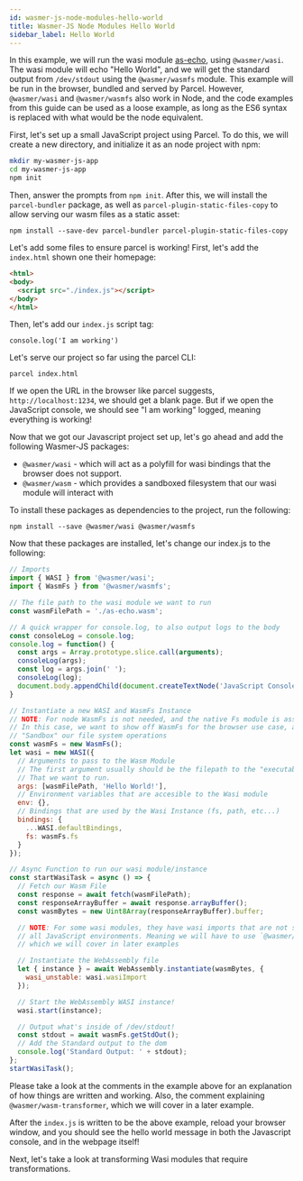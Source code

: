 ```yaml
---
id: wasmer-js-node-modules-hello-world
title: Wasmer-JS Node Modules Hello World
sidebar_label: Hello World
---
```


In this example, we will run the wasi module [as-echo](https://github.com/torch2424/as-echohttps://github.com/torch2424/as-echo), using `@wasmer/wasi`. The wasi module will echo "Hello World", and we will get the standard output from `/dev/stdout` using the `@wasmer/wasmfs` module. This example will be run in the browser, bundled and served by Parcel. However, `@wasmer/wasi` and `@wasmer/wasmfs` also work in Node, and the code examples from this guide can be used as a loose example, as long as the ES6 syntax is replaced with what would be the node equivalent.

First, let's set up a small JavaScript project using Parcel. To do this, we will create a new directory, and initialize it as an node project with npm:

```bash
mkdir my-wasmer-js-app
cd my-wasmer-js-app
npm init
```

Then, answer the prompts from `npm init`. After this, we will install the `parcel-bundler` package, as well as `parcel-plugin-static-files-copy` to allow serving our wasm files as a static asset:

`npm install --save-dev parcel-bundler parcel-plugin-static-files-copy`

Let's add some files to ensure parcel is working! First, let's add the `index.html` shown one their homepage:

```html
<html>
<body>
  <script src="./index.js"></script>
</body>
</html>
```

Then, let's add our `index.js` script tag:

``console.log('I am working')``

Let's serve our project so far using the parcel CLI:

`parcel index.html`

If we open the URL in the browser like parcel suggests, `http://localhost:1234`, we should get a blank page. But if we open the JavaScript console, we should see "I am working" logged, meaning everything is working!

Now that we got our Javascript project set up, let's go ahead and add the following Wasmer-JS packages: 

- `@wasmer/wasi` - which will act as a polyfill for wasi bindings that the browser does not support.
- `@wasmer/wasm` - which provides a sandboxed filesystem that our wasi module will interact with

To install these packages as dependencies to the project, run the following:

`npm install --save @wasmer/wasi @wasmer/wasmfs`

Now that these packages are installed, let's change our index.js to the following:

```javascript
// Imports
import { WASI } from '@wasmer/wasi';
import { WasmFs } from '@wasmer/wasmfs';

// The file path to the wasi module we want to run
const wasmFilePath = './as-echo.wasm';

// A quick wrapper for console.log, to also output logs to the body
const consoleLog = console.log;
console.log = function() {
  const args = Array.prototype.slice.call(arguments);
  consoleLog(args);
  const log = args.join(' ');
  consoleLog(log);
  document.body.appendChild(document.createTextNode('JavaScript Console: ' + log));
}

// Instantiate a new WASI and WasmFs Instance
// NOTE: For node WasmFs is not needed, and the native Fs module is assigned by default
// In this case, we want to show off WasmFs for the browser use case, and we want to
// "Sandbox" our file system operations
const wasmFs = new WasmFs();
let wasi = new WASI({
  // Arguments to pass to the Wasm Module
  // The first argument usually should be the filepath to the "executable wasi module"
  // That we want to run.
  args: [wasmFilePath, 'Hello World!'],
  // Environment variables that are accesible to the Wasi module
  env: {},
  // Bindings that are used by the Wasi Instance (fs, path, etc...)
  bindings: {
    ...WASI.defaultBindings,
    fs: wasmFs.fs
  }
});

// Async Function to run our wasi module/instance
const startWasiTask = async () => {
  // Fetch our Wasm File
  const response = await fetch(wasmFilePath);
  const responseArrayBuffer = await response.arrayBuffer();
  const wasmBytes = new Uint8Array(responseArrayBuffer).buffer;

  // NOTE: For some wasi modules, they have wasi imports that are not supported in
  // all JavaScript environments. Meaning we will have to use `@wasmer/wasm-transformer`,
  // which we will cover in later examples

  // Instantiate the WebAssembly file
  let { instance } = await WebAssembly.instantiate(wasmBytes, {
    wasi_unstable: wasi.wasiImport
  });

  // Start the WebAssembly WASI instance!
  wasi.start(instance);

  // Output what's inside of /dev/stdout!
  const stdout = await wasmFs.getStdOut();
  // Add the Standard output to the dom
  console.log('Standard Output: ' + stdout);
};
startWasiTask();
```

Please take a look at the comments in the example above for an explanation of how things are written and working. Also, the comment explaining `@wasmer/wasm-transformer`, which we will cover in a later example.

After the `index.js` is written to be the above example, reload your browser window, and you should see the hello world message in both the Javascript console, and in the webpage itself!

Next, let's take a look at transforming Wasi modules that require transformations.
